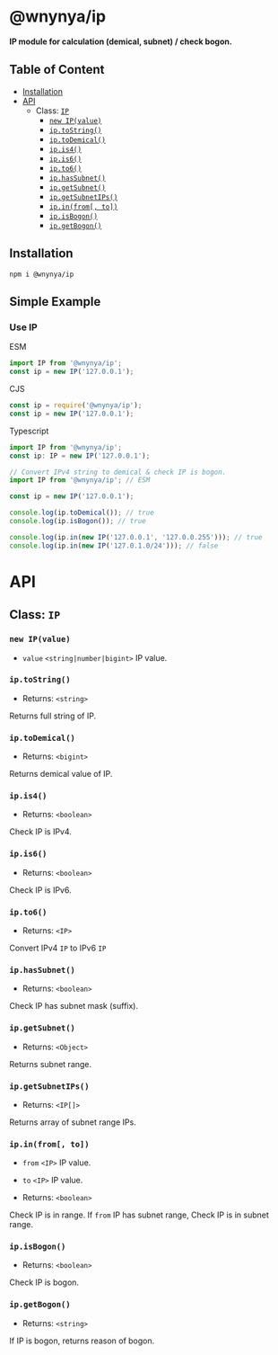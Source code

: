 # @wnynya/ip

**IP module for calculation (demical, subnet) / check bogon.**

## Table of Content

- [Installation](#installation)
- [API](#api)
  - Class: [`IP`](#class-ip)
    - [`new IP(value)`](#new-ipvalue)
    - [`ip.toString()`](#iptostring)
    - [`ip.toDemical()`](#iptodemical)
    - [`ip.is4()`](#ipis4)
    - [`ip.is6()`](#ipis6)
    - [`ip.to6()`](#ipto6)
    - [`ip.hasSubnet()`](#iphassubnet)
    - [`ip.getSubnet()`](#ipgetsubnet)
    - [`ip.getSubnetIPs()`](#ipgetsubnetips)
    - [`ip.in(from[, to])`](#ipinfrom-to)
    - [`ip.isBogon()`](#ipisbogon)
    - [`ip.getBogon()`](#ipgetbogon)

## Installation

```
npm i @wnynya/ip
```

## Simple Example

### Use IP

ESM

```js
import IP from '@wnynya/ip';
const ip = new IP('127.0.0.1');
```

CJS

```js
const ip = require('@wnynya/ip');
const ip = new IP('127.0.0.1');
```

Typescript

```ts
import IP from '@wnynya/ip';
const ip: IP = new IP('127.0.0.1');
```

```js
// Convert IPv4 string to demical & check IP is bogon.
import IP from '@wnynya/ip'; // ESM

const ip = new IP('127.0.0.1');

console.log(ip.toDemical()); // true
console.log(ip.isBogon()); // true

console.log(ip.in(new IP('127.0.0.1', '127.0.0.255'))); // true
console.log(ip.in(new IP('127.0.1.0/24'))); // false
```

# API

## Class: `IP`

### `new IP(value)`

- `value` `<string|number|bigint>` IP value.

### `ip.toString()`

- Returns: `<string>`

Returns full string of IP.

### `ip.toDemical()`

- Returns: `<bigint>`

Returns demical value of IP.

### `ip.is4()`

- Returns: `<boolean>`

Check IP is IPv4.

### `ip.is6()`

- Returns: `<boolean>`

Check IP is IPv6.

### `ip.to6()`

- Returns: `<IP>`

Convert IPv4 `IP` to IPv6 `IP`

### `ip.hasSubnet()`

- Returns: `<boolean>`

Check IP has subnet mask (suffix).

### `ip.getSubnet()`

- Returns: `<Object>`

Returns subnet range.

### `ip.getSubnetIPs()`

- Returns: `<IP[]>`

Returns array of subnet range IPs.

### `ip.in(from[, to])`

- `from` `<IP>` IP value.
- `to` `<IP>` IP value.

- Returns: `<boolean>`

Check IP is in range.
If `from` IP has subnet range, Check IP is in subnet range.

### `ip.isBogon()`

- Returns: `<boolean>`

Check IP is bogon.

### `ip.getBogon()`

- Returns: `<string>`

If IP is bogon, returns reason of bogon.
